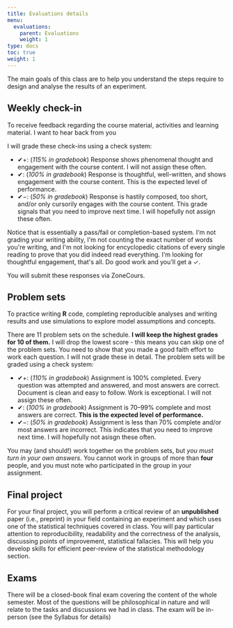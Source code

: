 ```yaml
---
title: Evaluations details
menu:
  evaluations:
    parent: Evaluations
    weight: 1
type: docs
toc: true
weight: 1
---
```


The main goals of this class are to help you understand the steps require to design and analyse the results of an experiment. 


## Weekly check-in

To receive feedback regarding the course material, activities and learning material. I want to hear back from you



I will grade these check-ins using a check system:

- ✔+: (*115% in gradebook*) Response shows phenomenal thought and engagement with the course content. I will not assign these often.
- ✔: (*100% in gradebook*) Response is thoughtful, well-written, and shows engagement with the course content. This is the expected level of performance.
- ✔−: (*50% in gradebook*) Response is hastily composed, too short, and/or only cursorily engages with the course content. This grade signals that you need to improve next time. I will hopefully not assign these often.

Notice that is essentially a pass/fail or completion-based system. I'm not grading your writing ability, I'm not counting the exact number of words you're writing, and I'm not looking for encyclopedic citations of every single reading to prove that you did indeed read everything. I'm looking for thoughtful engagement, that's all. Do good work and you'll get a ✓.

You will submit these responses via ZoneCours. 


## Problem sets

To practice writing **R** code, completing reproducible analyses and writing results and use simulations to explore model assumptions and concepts.

There are 11 problem sets on the schedule. **I will keep the highest grades for 10 of them.** I will drop the lowest score - this means you can skip one of the problem sets. You need to show that you made a good faith effort to work each question. I will not grade these in detail. The problem sets will be graded using a check system:

- ✔+: (*110% in gradebook*) Assignment is 100% completed. Every question was attempted and answered, and most answers are correct. Document is clean and easy to follow. Work is exceptional. I will not assign these often.
- ✔: (*100% in gradebook*) Assignment is 70–99% complete and most answers are correct. **This is the expected level of performance.**
- ✔−: (*50% in gradebook*) Assignment is less than 70% complete and/or most answers are incorrect. This indicates that you need to improve next time. I will hopefully not asisgn these often.

You may (and should!) work together on the problem sets, but *you must turn in your own answers.* You cannot work in groups of more than **four** people, and you must note who participated in the group in your assignment.


## Final project

For your final project, you will perform a critical review of an **unpublished** paper (i.e., preprint) in your field containing an experiment and which uses one of the statistical techniques covered in class. You will pay particular attention to reproducibility, readability and the correctness of the analysis, discussing points of improvement, statistical fallacies. This will help you develop skills for efficient peer-review of the statistical methodology section.


## Exams

There will be a closed-book final exam covering the content of the whole semester. Most of the questions will be philosophical in nature and will relate to the tasks and discussions we had in class. The exam will be in-person (see the Syllabus for details)


